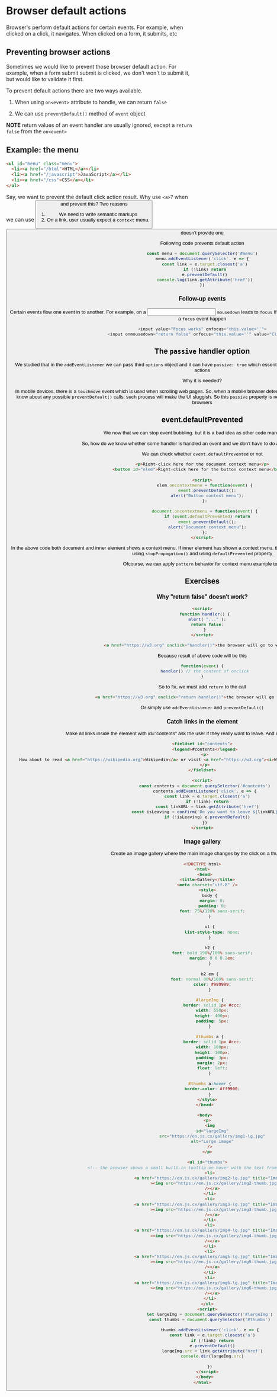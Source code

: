 # Browser default actions

Browser's perform default actions for certain events. For example, when clicked on a click, it navigates. When clicked on a form, it submits, etc

## Preventing browser actions

Sometimes we would like to prevent those browser default action. For example, when a form submit submit is clicked, we don't won't to submit it, but would like to validate it first.

To prevent default actions there are two ways available.

1. When using `on<event>` attribute to handle, we can return `false`

2. We can use `preventDefault()` method of `event` object

**NOTE** return values of an event handler are usually ignored, except a `return false` from the `on<event>` 

## Example: the menu

```html
<ul id="menu" class="menu">
  <li><a href="/html">HTML</a></li>
  <li><a href="/javascript">JavaScript</a></li>
  <li><a href="/css">CSS</a></li>
</ul>
```
Say, we want to prevent the default click action result. Why use `<a>`? when we can use <button> and prevent this? Two reasons

1. We need to write semantic markups
2. On a link, user usually expect a `context` menu, <button> doesn't provide one

Following code prevents default action
```js
const menu = document.querySelector('#menu')
menu.addEventListener('click', e => {
  const link = e.target.closest('a')
  if (!link) return
  e.preventDefault()
  console.log(link.getAttribute('href'))
})
```

### Follow-up events
Certain events flow one event in to another. For example, on a <input> `mousedown` leads to `focus`
If we prevent default action of `mousedown` there won't be a `focus` event happen

```js
<input value="Focus works" onfocus="this.value=''">
<input onmousedown="return false" onfocus="this.value=''" value="Click me">
```

## The `passive` handler option
We studied that in the `addEventListener` we can pass third `options` object and it can have `passive: true` which essentially means, we are not going to prevent any default actions

Why it is needed?

In mobile devices, there is a `touchmove` event which is used when scrolling web pages. So, when a mobile browser detects such event, then it has to process all handlers to know about any possible `preventDefault()` calls. such process will make the UI sluggish. So this `passive` property is needed and is `true` by default for chrome and firefox browsers

## event.defaultPrevented
We now that we can stop event bubbling. but it is a bad idea as other code many rely on it.

So, how do we know whether some handler is handled an event and we don't have to do again or do different?

We can check whether `event.defaultPrevented` or not

```html
<p>Right-click here for the document context menu</p>
<button id="elem">Right-click here for the button context menu</button>

<script>
  elem.oncontextmenu = function(event) {
    event.preventDefault();
    alert("Button context menu");
  };

  document.oncontextmenu = function(event) {
    if (event.defaultPrevented) return
    event.preventDefault();
    alert("Document context menu");
  };
</script>
```

In the above code both document and inner element shows a context menu. If inner element has shown a context menu, then outer element need not to. We can do so, without using `stopPropagation()` and using `defaultPrevented` property

Ofcourse, we can apply `pattern` behavior for context menu example too.

## Exercises

### Why "return false" doesn't work?

```html
<script>
  function handler() {
    alert( "..." );
    return false;
  }
</script>

<a href="https://w3.org" onclick="handler()">the browser will go to w3.org</a>
```

Because result of above code will be this
```js
function(event) {
  handler() // the content of onclick
}
```
So to fix, we must add `return` to the call
```html
<a href="https://w3.org" onclick="return handler()">the browser will go to w3.org</a>
```
Or simply use `addEventListener` and `preventDefault()`

### Catch links in the element
Make all links inside the element with id="contents" ask the user if they really want to leave. And if they don't then don’t follow.

```html
<fieldset id="contents">
  <legend>#contents</legend>
  <p>
    How about to read <a href="https://wikipedia.org">Wikipedia</a> or visit <a href="https://w3.org"><i>W3.org</i></a> and learn about modern standards?
  </p>
</fieldset>

<script>
  const contents = document.querySelector('#contents')
  contents.addEventListener('click', e => {
    const link = e.target.closest('a')
    if (!link) return
    const linkURL = link.getAttribute('href')
    const isLeaving = confirm(`Do you want to leave ${linkURL}`)
    if (!isLeaving) e.preventDefault()
  })
</script>
```

### Image gallery
Create an image gallery where the main image changes by the click on a thumbnail.

```html
<!DOCTYPE html>
<html>
  <head>
    <title>Gallery</title>
    <meta charset="utf-8" />
    <style>
      body {
        margin: 0;
        padding: 0;
        font: 75%/120% sans-serif;
      }

      ul {
        list-style-type: none;
      }

      h2 {
        font: bold 190%/100% sans-serif;
        margin: 0 0 0.2em;
      }

      h2 em {
        font: normal 80%/100% sans-serif;
        color: #999999;
      }

      #largeImg {
        border: solid 1px #ccc;
        width: 550px;
        height: 400px;
        padding: 5px;
      }

      #thumbs a {
        border: solid 1px #ccc;
        width: 100px;
        height: 100px;
        padding: 3px;
        margin: 2px;
        float: left;
      }

      #thumbs a:hover {
        border-color: #ff9900;
      }
    </style>
  </head>

  <body>
    <p>
      <img
        id="largeImg"
        src="https://en.js.cx/gallery/img1-lg.jpg"
        alt="Large image"
      />
    </p>

    <ul id="thumbs">
      <!-- the browser shows a small built-in tooltip on hover with the text from "title" attribute -->
      <li>
        <a href="https://en.js.cx/gallery/img2-lg.jpg" title="Image 2"
          ><img src="https://en.js.cx/gallery/img2-thumb.jpg"
        /></a>
      </li>
      <li>
        <a href="https://en.js.cx/gallery/img3-lg.jpg" title="Image 3"
          ><img src="https://en.js.cx/gallery/img3-thumb.jpg"
        /></a>
      </li>
      <li>
        <a href="https://en.js.cx/gallery/img4-lg.jpg" title="Image 4"
          ><img src="https://en.js.cx/gallery/img4-thumb.jpg"
        /></a>
      </li>
      <li>
        <a href="https://en.js.cx/gallery/img5-lg.jpg" title="Image 5"
          ><img src="https://en.js.cx/gallery/img5-thumb.jpg"
        /></a>
      </li>
      <li>
        <a href="https://en.js.cx/gallery/img6-lg.jpg" title="Image 6"
          ><img src="https://en.js.cx/gallery/img6-thumb.jpg"
        /></a>
      </li>
    </ul>
    <script>
      let largeImg = document.querySelector('#largeImg')
      const thumbs = document.querySelector('#thumbs')

      thumbs.addEventListener('click', e => {
        const link = e.target.closest('a')
        if (!link) return
        e.preventDefault()
        largeImg.src = link.getAttribute('href')
        console.dir(largeImg.src)

      })
    </script>
  </body>
</html>
```